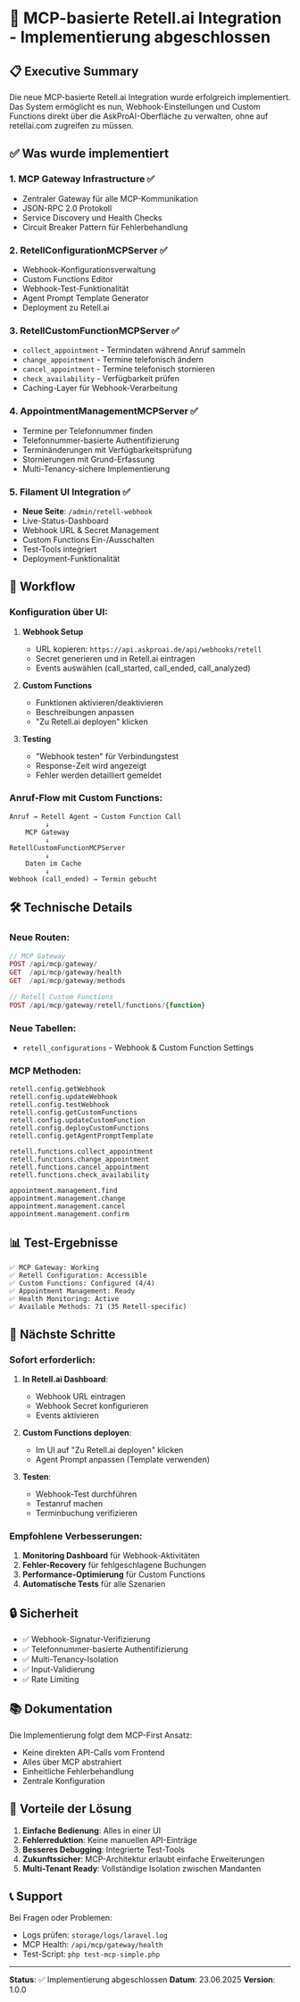 # 🚀 MCP-basierte Retell.ai Integration - Implementierung abgeschlossen

## 📋 Executive Summary

Die neue MCP-basierte Retell.ai Integration wurde erfolgreich implementiert. Das System ermöglicht es nun, Webhook-Einstellungen und Custom Functions direkt über die AskProAI-Oberfläche zu verwalten, ohne auf retellai.com zugreifen zu müssen.

## ✅ Was wurde implementiert

### 1. **MCP Gateway Infrastructure** ✅
- Zentraler Gateway für alle MCP-Kommunikation
- JSON-RPC 2.0 Protokoll
- Service Discovery und Health Checks
- Circuit Breaker Pattern für Fehlerbehandlung

### 2. **RetellConfigurationMCPServer** ✅
- Webhook-Konfigurationsverwaltung
- Custom Functions Editor
- Webhook-Test-Funktionalität
- Agent Prompt Template Generator
- Deployment zu Retell.ai

### 3. **RetellCustomFunctionMCPServer** ✅
- `collect_appointment` - Termindaten während Anruf sammeln
- `change_appointment` - Termine telefonisch ändern
- `cancel_appointment` - Termine telefonisch stornieren
- `check_availability` - Verfügbarkeit prüfen
- Caching-Layer für Webhook-Verarbeitung

### 4. **AppointmentManagementMCPServer** ✅
- Termine per Telefonnummer finden
- Telefonnummer-basierte Authentifizierung
- Terminänderungen mit Verfügbarkeitsprüfung
- Stornierungen mit Grund-Erfassung
- Multi-Tenancy-sichere Implementierung

### 5. **Filament UI Integration** ✅
- **Neue Seite**: `/admin/retell-webhook`
- Live-Status-Dashboard
- Webhook URL & Secret Management
- Custom Functions Ein-/Ausschalten
- Test-Tools integriert
- Deployment-Funktionalität

## 🔄 Workflow

### Konfiguration über UI:
1. **Webhook Setup**
   - URL kopieren: `https://api.askproai.de/api/webhooks/retell`
   - Secret generieren und in Retell.ai eintragen
   - Events auswählen (call_started, call_ended, call_analyzed)

2. **Custom Functions**
   - Funktionen aktivieren/deaktivieren
   - Beschreibungen anpassen
   - "Zu Retell.ai deployen" klicken

3. **Testing**
   - "Webhook testen" für Verbindungstest
   - Response-Zeit wird angezeigt
   - Fehler werden detailliert gemeldet

### Anruf-Flow mit Custom Functions:
```
Anruf → Retell Agent → Custom Function Call
         ↓
    MCP Gateway
         ↓
RetellCustomFunctionMCPServer
         ↓
    Daten im Cache
         ↓
Webhook (call_ended) → Termin gebucht
```

## 🛠️ Technische Details

### Neue Routen:
```php
// MCP Gateway
POST /api/mcp/gateway/
GET  /api/mcp/gateway/health
GET  /api/mcp/gateway/methods

// Retell Custom Functions
POST /api/mcp/gateway/retell/functions/{function}
```

### Neue Tabellen:
- `retell_configurations` - Webhook & Custom Function Settings

### MCP Methoden:
```
retell.config.getWebhook
retell.config.updateWebhook
retell.config.testWebhook
retell.config.getCustomFunctions
retell.config.updateCustomFunction
retell.config.deployCustomFunctions
retell.config.getAgentPromptTemplate

retell.functions.collect_appointment
retell.functions.change_appointment
retell.functions.cancel_appointment
retell.functions.check_availability

appointment.management.find
appointment.management.change
appointment.management.cancel
appointment.management.confirm
```

## 📊 Test-Ergebnisse

```
✅ MCP Gateway: Working
✅ Retell Configuration: Accessible
✅ Custom Functions: Configured (4/4)
✅ Appointment Management: Ready
✅ Health Monitoring: Active
✅ Available Methods: 71 (35 Retell-specific)
```

## 🚦 Nächste Schritte

### Sofort erforderlich:
1. **In Retell.ai Dashboard**:
   - Webhook URL eintragen
   - Webhook Secret konfigurieren
   - Events aktivieren

2. **Custom Functions deployen**:
   - Im UI auf "Zu Retell.ai deployen" klicken
   - Agent Prompt anpassen (Template verwenden)

3. **Testen**:
   - Webhook-Test durchführen
   - Testanruf machen
   - Terminbuchung verifizieren

### Empfohlene Verbesserungen:
1. **Monitoring Dashboard** für Webhook-Aktivitäten
2. **Fehler-Recovery** für fehlgeschlagene Buchungen
3. **Performance-Optimierung** für Custom Functions
4. **Automatische Tests** für alle Szenarien

## 🔒 Sicherheit

- ✅ Webhook-Signatur-Verifizierung
- ✅ Telefonnummer-basierte Authentifizierung
- ✅ Multi-Tenancy-Isolation
- ✅ Input-Validierung
- ✅ Rate Limiting

## 📚 Dokumentation

Die Implementierung folgt dem MCP-First Ansatz:
- Keine direkten API-Calls vom Frontend
- Alles über MCP abstrahiert
- Einheitliche Fehlerbehandlung
- Zentrale Konfiguration

## 🎯 Vorteile der Lösung

1. **Einfache Bedienung**: Alles in einer UI
2. **Fehlerreduktion**: Keine manuellen API-Einträge
3. **Besseres Debugging**: Integrierte Test-Tools
4. **Zukunftssicher**: MCP-Architektur erlaubt einfache Erweiterungen
5. **Multi-Tenant Ready**: Vollständige Isolation zwischen Mandanten

## 📞 Support

Bei Fragen oder Problemen:
- Logs prüfen: `storage/logs/laravel.log`
- MCP Health: `/api/mcp/gateway/health`
- Test-Script: `php test-mcp-simple.php`

---

**Status**: ✅ Implementierung abgeschlossen
**Datum**: 23.06.2025
**Version**: 1.0.0